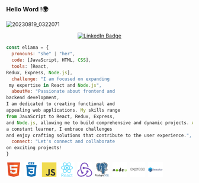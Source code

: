 ### Hello Word !🌍

![20230819_0322071](https://github.com/Solsantacruz/Solsantacruz/assets/94255291/df3cc5d1-79a6-4b7a-9b57-f5c32b8c79fe)

<p align="center">
<a href="https://www.linkedin.com/in/elianasoledadsantacruztorres" target="_blank"><img src="https://img.shields.io/badge/LinkedIn-blue?style=for-the-badge&logo=linkedin&logoColor=white" alt="LinkedIn Badge"></a>
</p>


``` js
const eliana = {
  pronouns: "she" | "her",
  code: [JavaScript, HTML, CSS],
  tools: [React,
Redux, Express, Node.js],
  challenge: "I am focused on expanding
 my expertise in React and Node.js",
  aboutMe: "Passionate about frontend and
backend development,
I am dedicated to creating functional and
appealing web applications. My skills range
from JavaScript to React, Redux, Express,
and Node.js, allowing me to build comprehensive and dynamic projects. As
a constant learner, I embrace challenges
and enjoy crafting solutions that contribute to the user experience.",
  connect: "Let's connect and collaborate
on exciting projects!
}
```



<!--
**Solsantacruz/Solsantacruz** is a ✨ _special_ ✨ repository because its `README.md` (this file) appears on your GitHub profile.

Here are some ideas to get you started:

- 🔭 I’m currently working on ...
- 🌱 I’m currently learning ...
- 👯 I’m looking to collaborate on ...
- 🤔 I’m looking for help with ...
- 💬 Ask me about ...
- 📫 How to reach me: ...
- 😄 Pronouns: ...
- ⚡ Fun fact: ...
-->

<p>
<img src="https://github.com/devicons/devicon/blob/master/icons/html5/html5-original.svg" title="HTML5" alt="HTML" width="40" height="40"/>&nbsp;
<img src="https://github.com/devicons/devicon/blob/master/icons/css3/css3-plain-wordmark.svg"  title="CSS3" alt="CSS" width="40" height="40"/>&nbsp;
<img src="https://github.com/devicons/devicon/blob/master/icons/javascript/javascript-original.svg" title="JavaScript" alt="JavaScript" width="40" height="40"/>&nbsp;
<img src="https://github.com/devicons/devicon/blob/master/icons/react/react-original-wordmark.svg" title="React" alt="React" width="40" height="40"/>&nbsp;
<img src="https://github.com/devicons/devicon/blob/master/icons/redux/redux-original.svg" title="Redux" alt="Redux " width="40" height="40"/>&nbsp;
<img src="https://github.com/devicons/devicon/blob/master/icons/postgresql/postgresql-original-wordmark.svg" title="postgresql"  alt="postgresql" width="40" height="40"/>&nbsp;
<img src="https://github.com/devicons/devicon/blob/master/icons/nodejs/nodejs-original-wordmark.svg" title="NodeJS" alt="NodeJS" width="40" height="40"/>&nbsp;
<img src="https://github.com/devicons/devicon/blob/master/icons/express/express-original-wordmark.svg" title="express" **alt="express" width="40" height="40"/>&nbsp;
<img src="https://github.com/devicons/devicon/blob/master/icons/sequelize/sequelize-original-wordmark.svg" title="sequelize" **alt="sequelize" width="40" height="40"/>&nbsp;
</p>
